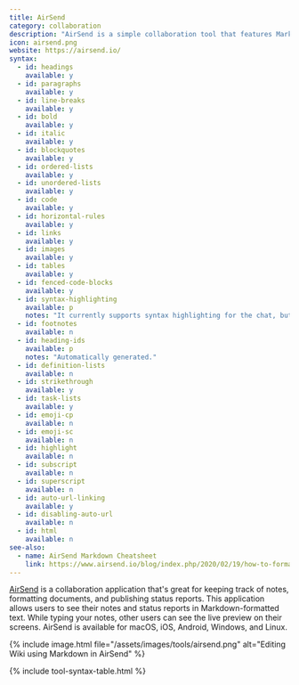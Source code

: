 ```yaml
---
title: AirSend
category: collaboration
description: "AirSend is a simple collaboration tool that features Markdown support."
icon: airsend.png
website: https://airsend.io/
syntax:
  - id: headings
    available: y
  - id: paragraphs
    available: y
  - id: line-breaks
    available: y
  - id: bold
    available: y
  - id: italic
    available: y
  - id: blockquotes
    available: y
  - id: ordered-lists
    available: y
  - id: unordered-lists
    available: y
  - id: code
    available: y
  - id: horizontal-rules
    available: y
  - id: links
    available: y
  - id: images
    available: y
  - id: tables
    available: y
  - id: fenced-code-blocks
    available: y
  - id: syntax-highlighting
    available: p
    notes: "It currently supports syntax highlighting for the chat, but not for the wiki."
  - id: footnotes
    available: n
  - id: heading-ids
    available: p
    notes: "Automatically generated."
  - id: definition-lists
    available: n
  - id: strikethrough
    available: y
  - id: task-lists
    available: y
  - id: emoji-cp
    available: n
  - id: emoji-sc
    available: n
  - id: highlight
    available: n
  - id: subscript
    available: n
  - id: superscript
    available: n
  - id: auto-url-linking
    available: y
  - id: disabling-auto-url
    available: n
  - id: html
    available: n
see-also:
  - name: AirSend Markdown Cheatsheet
    link: https://www.airsend.io/blog/index.php/2020/02/19/how-to-format-a-message-using-markdown-language/
---
```


[AirSend](https://www.airsend.io/) is a collaboration application that's great for keeping track of notes, formatting documents, and publishing status reports. This application allows users to see their notes and status reports in Markdown-formatted text. While typing your notes, other users can see the live preview on their screens. AirSend is available for macOS, iOS, Android, Windows, and Linux.

{% include image.html file="/assets/images/tools/airsend.png" alt="Editing Wiki using Markdown in AirSend" %}

{% include tool-syntax-table.html %}
